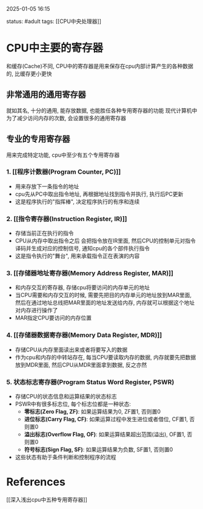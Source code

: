2025-01-05    16:15

status: #adult 
tags: [[CPU中央处理器]]


# CPU中主要的寄存器

和缓存(Cache)不同, CPU中的寄存器是用来保存在cpu内部计算产生的各种数据的, 比缓存更小更快

## 非常通用的通用寄存器
就如其名, 十分的通用, 能存放数据, 也能胜任各种专用寄存器的功能
现代计算机中为了减少访问内存的次数, 会设置很多的通用寄存器

## 专业的专用寄存器
用来完成特定功能, cpu中至少有五个专用寄存器

### 1. [[程序计数器(Program Counter, PC)]]

- 用来存放下一条指令的地址
- cpu先从PC中取出指令地址, 再根据地址找到指令并执行, 执行后PC更新
- 这是程序执行的"指挥棒", 决定程序执行的有序和连续

### 2. [[指令寄存器(Instruction Register, IR)]]

- 存储当前正在执行的指令
- CPU从内存中取出指令之后 会把指令放在IR里面, 然后CPU的控制单元对指令译码并生成对应的控制信号, 通知cpu的各个部件执行指令
- 这是指令执行的"舞台", 用来承载指令正在表演的内容

### 3. [[存储器地址寄存器(Memory Address Register, MAR)]]

- 和内存交互的寄存器, 存储cpu将要访问的内存单元的地址
- 当CPU需要和内存交互的时候, 需要先把目的内存单元的地址放到MAR里面, 然后在通过地址总线把MAR里面的地址发送给内存, 内存就可以根据这个地址对内存进行操作了
- MAR指定CPU要访问的内存位置

### 4. [[存储器数据寄存器(Memory Data Register, MDR)]]

- 存储CPU从内存里面读出来或者将要写入的数据
- 作为cpu和内存的中转站存在, 每当CPU要读取内存的数据, 内存就要先把数据放到MDR里面, 然后CPU从MDR里面拿到数据, 反之亦然

### 5. 状态标志寄存器(Program Status Word Register, PSWR)

- 存储CPU的状态信息和运算结果的状态标志
- PSWR中有很多标志位, 每个标志位都是一种状态: 
	- **零标志(Zero Flag, ZF)**: 如果运算结果为0, ZF置1, 否则置0
	- **进位标志(Carry Flag, CF)**: 如果运算过程中发生进位或者借位, CF置1, 否则置0
	- **溢出标志(Overflow Flag, OF)**: 如果运算结果超出范围(溢出), OF置1, 否则置0
	- **符号标志(Sign Flag, SF)**: 如果运算结果为负数, SF置1, 否则置0
- 这些状态有助于条件判断和控制程序的流程

# References

[[深入浅出cpu中五种专用寄存器]]